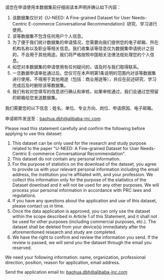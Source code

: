 请您在申请使用本数据集前仔细阅读本声明并确认如下内容：

1. 该数据集仅针对《U-NEED: A Fine-grained Dataset for User Needs-Centric E-commerce Conversational Recommendation》研究、学习进行使用。
2. 该等数据集不包含任何用户个人信息。
3. 为了便于我们统计数据集的申请情况，您需要向我们提供您的电子邮箱、所在机构名称以及职业等相关信息。我们收集该等信息仅为数据集申请统计之目的，不会用于其他用途。我们将严格按照中国相关法律法规处理您的个人信息。
4. 如您对本数据集的申请使用有任何疑问的，请及时与我们取得联系。
5. 一旦数据申请审批通过后，您仅可在本声明第1条说明的范围内对该等数据集进行使用，不得用于其他用途（包括：商业用途等），并应在前述研究、学习完成后及时删除该等数据集。
6. 我们有权对您填写的信息进行确认和审核，如果审核通过，我们会通过您预留的邮箱给您发送数据集。

我们需要您的以下信息：姓名、单位、专业方向、岗位、申请原因、电子邮箱。

申请邮件发送至：baohua.dbh@alibaba-inc.com

Please read this statement carefully and confirm the following before applying to use this dataset:

1. This dataset can be only used for the research and study purpose related to the paper "U-NEED: A Fine-grained Dataset for User Needs-Centric E-commerce Conversational Recommendation".
2. This dataset do not contain any personal information.
3. For the purpose of statistics on the download of the dataset, you agree to provide us with your relevant personal information including the email address, the institution you're affiliated with, and your profession. We collect this information only for the purpose of the statistics of the Dataset download and it will not be used for any other purposes. We will process your personal information in accordance with PRC laws and regulations.
4. If you have any questions about the application and use of this dataset, please contact us in time.
5. Once the data application is approved, you can only use the dataset within the scope described in Article 1 of this Statement, and it shall not be used for other purposes (including commercial purposes, etc.). The dataset shall be deleted from your device(s) immediately after the aforementioned research and study are completed. 
6. We have the right to confirm and review the information you send. If the review is passed, we will send you the dataset through the email you reserved.

We need your following information: name, organization, professional direction, position, reason for application, email address.

Send the application email to: baohua.dbh@alibaba-inc.com